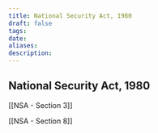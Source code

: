 ```yaml
---
title: National Security Act, 1980
draft: false
tags: 
date: 
aliases: 
description:
---
```

## National Security Act, 1980

[[NSA - Section 3]]

[[NSA - Section 8]]

